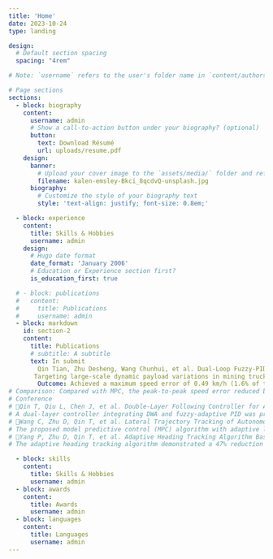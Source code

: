 ```yaml
---
title: 'Home'
date: 2023-10-24
type: landing

design:
  # Default section spacing
  spacing: "4rem"

# Note: `username` refers to the user's folder name in `content/authors/`

# Page sections
sections:
  - block: biography
    content:
      username: admin
      # Show a call-to-action button under your biography? (optional)
      button:
        text: Download Résumé
        url: uploads/resume.pdf
    design:
      banner:
        # Upload your cover image to the `assets/media/` folder and reference it here
        filename: kalen-emsley-Bkci_8qcdvQ-unsplash.jpg
      biography:
        # Customize the style of your biography text
        style: 'text-align: justify; font-size: 0.8em;'

  - block: experience
    content:
      title: Skills & Hobbies
      username: admin
    design:
      # Hugo date format
      date_format: 'January 2006'
      # Education or Experience section first?
      is_education_first: true

  # - block: publications
  #   content:
  #     title: Publications
  #     username: admin
  - block: markdown
    id: section-2
    content:
      title: Publications
      # subtitle: A subtitle
      text: In submit
        Qin Tian, Zhu Desheng, Wang Chunhui, et al. Dual-Loop Fuzzy-PID Acceleration Tracking Controller for Autonomous Mining Trucks under Variable Payload Conditions[J]. Coal Engineering. [Decision in Process]
       Targeting large-scale dynamic payload variations in mining trucks, developed a dual-loop fuzzy PID control architecture with parameter self-adaptive compensation.
        Outcome: Achieved a maximum speed error of 0.49 km/h (1.6% of the running speed) and maximum acceleration error of 0.103 m/s².
# Comparison: Compared with MPC, the peak-to-peak speed error reduced by 8.77%, and the acceleration error reduced by 13.30%.
# Conference
# Qin T, Qiu L, Chen J, et al. Double-Layer Following Controller for Autonomous Vehicles. 2024 36th Chinese Control and Decision Conference (CCDC).IEEE 2024:908-913.
# A dual-layer controller integrating DWA and fuzzy-adaptive PID was proposed for autonomous vehicles. This method resulted in a 19.5% reduction in the root mean square of lateral acceleration compared to the PID-Stanley algorithm, enhancing comfort while ensuring safety.
# Wang C, Zhu D, Qin T, et al. Lateral Trajectory Tracking of Autonomous Mining Trucks Using MPC with Adaptive Load Compensation. Chinese Control and Conference (CCC), IEEE 2025.
# The proposed model predictive control (MPC) algorithm with adaptive load compensation showed a 33.33% decrease in mean lateral error compared to the LQR algorithm under varying payload conditions, improving the system's robustness and accuracy in dynamic environments.
# Yang P, Zhu D, Qin T, et al. Adaptive Heading Tracking Algorithm Based on Vehicle Dynamics Model. Chinese Control and Conference (CCC), IEEE 2025.
# The adaptive heading tracking algorithm demonstrated a 47% reduction in lateral error compared to traditional pure tracking algorithms, significantly enhancing control precision and stability in the autonomous navigation of mining trucks.

  - block: skills
    content:
      title: Skills & Hobbies
      username: admin
  - block: awards
    content:
      title: Awards
      username: admin
  - block: languages
    content:
      title: Languages
      username: admin
---
```

